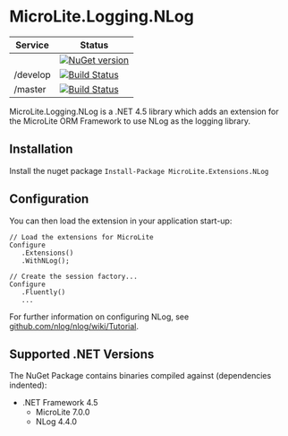 MicroLite.Logging.NLog
======================

|Service|Status|
|-------|------|
||[![NuGet version](https://badge.fury.io/nu/MicroLite.Logging.NLog.svg)](http://badge.fury.io/nu/MicroLite.Logging.NLog)|
|/develop|[![Build Status](https://dev.azure.com/trevorpilley/MicroLite-ORM/_apis/build/status/MicroLite-ORM.MicroLite.Logging.NLog?branchName=develop)](https://dev.azure.com/trevorpilley/MicroLite-ORM/_build/latest?definitionId=34&branchName=develop)|
|/master|[![Build Status](https://dev.azure.com/trevorpilley/MicroLite-ORM/_apis/build/status/MicroLite-ORM.MicroLite.Logging.NLog?branchName=master)](https://dev.azure.com/trevorpilley/MicroLite-ORM/_build/latest?definitionId=34&branchName=master)|

MicroLite.Logging.NLog is a .NET 4.5 library which adds an extension for the MicroLite ORM Framework to use NLog as the logging library.

## Installation

Install the nuget package `Install-Package MicroLite.Extensions.NLog`

## Configuration

You can then load the extension in your application start-up:

    // Load the extensions for MicroLite
    Configure
       .Extensions()
       .WithNLog();

    // Create the session factory...
    Configure
       .Fluently()
       ...

For further information on configuring NLog, see [github.com/nlog/nlog/wiki/Tutorial](https://github.com/nlog/nlog/wiki/Tutorial).

## Supported .NET Versions

The NuGet Package contains binaries compiled against (dependencies indented):

* .NET Framework 4.5
  * MicroLite 7.0.0
  * NLog 4.4.0
